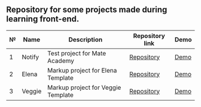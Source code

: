 Repository for some projects made during learning front-end.
---
№   | Name | Description | Repository link | Demo
--- | ---  |      ---    |        ---      | ---
1   |Notify|Test project for Mate Academy|[Repository](/notify)|[Demo](https://vladbu.github.io/m8hub/notify/index.html)
2   |Elena|Markup project for Elena Template|[Repository](/elena)|[Demo](https://vladbu.github.io/m8hub/elena/index.html)
3   |Veggie|Markup project for Veggie Template|[Repository](/Veggie)|[Demo](https://vladbu.github.io/m8hub/Veggie/index.html)